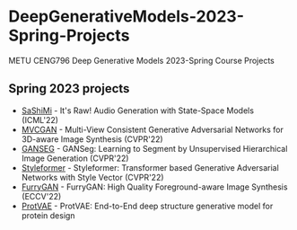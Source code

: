 # DeepGenerativeModels-2023-Spring-Projects
METU CENG796 Deep Generative Models 2023-Spring Course Projects

## Spring 2023 projects
* [SaShiMi](https://github.com/necrashter/SaShiMi-796) - It's Raw! Audio Generation with State-Space Models (ICML'22)
* [MVCGAN](MVCGAN/) - Multi-View Consistent Generative Adversarial Networks for 3D-aware Image Synthesis (CVPR'22)
* [GANSEG](GANSeg/) - GANSeg: Learning to Segment by Unsupervised Hierarchical Image Generation (CVPR'22)
* [Styleformer](Styleformer/) - Styleformer: Transformer based Generative Adversarial Networks with Style Vector (CVPR'22)
* [FurryGAN](FurryGAN/) - FurryGAN: High Quality Foreground-aware Image Synthesis (ECCV'22)
* [ProtVAE](https://github.com/ssyigitarslan/ProtVAE) - ProtVAE: End-to-End deep structure generative model for protein design
